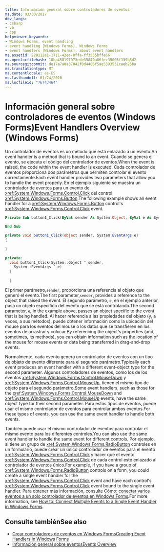 ```yaml
---
title: Información general sobre controladores de eventos
ms.date: 03/30/2017
dev_langs:
- csharp
- vb
- cpp
helpviewer_keywords:
- Windows Forms, event handling
- event handling [Windows Forms], Windows Forms
- event handlers [Windows Forms], about event handlers
ms.assetid: 228112e1-1711-42ee-8ffa-ff3555bffe66
ms.openlocfilehash: 10ba458197973ede35849a86fec35003f139b8d2
ms.sourcegitcommit: de17a7a0a37042f0d4406f5ae5393531caeb25ba
ms.translationtype: MT
ms.contentlocale: es-ES
ms.lasthandoff: 01/24/2020
ms.locfileid: "76743464"
---
```

# <a name="event-handlers-overview-windows-forms"></a><span data-ttu-id="c42c1-102">Información general sobre controladores de eventos (Windows Forms)</span><span class="sxs-lookup"><span data-stu-id="c42c1-102">Event Handlers Overview (Windows Forms)</span></span>
<span data-ttu-id="c42c1-103">Un controlador de eventos es un método que está enlazado a un evento.</span><span class="sxs-lookup"><span data-stu-id="c42c1-103">An event handler is a method that is bound to an event.</span></span> <span data-ttu-id="c42c1-104">Cuando se genera el evento, se ejecuta el código del controlador de eventos.</span><span class="sxs-lookup"><span data-stu-id="c42c1-104">When the event is raised, the code within the event handler is executed.</span></span> <span data-ttu-id="c42c1-105">Cada controlador de eventos proporciona dos parámetros que permiten controlar el evento correctamente.</span><span class="sxs-lookup"><span data-stu-id="c42c1-105">Each event handler provides two parameters that allow you to handle the event properly.</span></span> <span data-ttu-id="c42c1-106">En el ejemplo siguiente se muestra un controlador de eventos para un evento de <xref:System.Windows.Forms.Control.Click> del control <xref:System.Windows.Forms.Button>.</span><span class="sxs-lookup"><span data-stu-id="c42c1-106">The following example shows an event handler for a <xref:System.Windows.Forms.Button> control's <xref:System.Windows.Forms.Control.Click> event.</span></span>  
  
```vb  
Private Sub button1_Click(ByVal sender As System.Object, ByVal e As System.EventArgs) Handles button1.Click  
  
End Sub  
```  
  
```csharp  
private void button1_Click(object sender, System.EventArgs e)   
{  
  
}  
```  
  
```cpp  
private:  
  void button1_Click(System::Object ^ sender,  
    System::EventArgs ^ e)  
  {  
  
  }  
```  
  
 <span data-ttu-id="c42c1-107">El primer parámetro,`sender`, proporciona una referencia al objeto que generó el evento.</span><span class="sxs-lookup"><span data-stu-id="c42c1-107">The first parameter,`sender`, provides a reference to the object that raised the event.</span></span> <span data-ttu-id="c42c1-108">El segundo parámetro, `e`, en el ejemplo anterior, pasa un objeto específico del evento que se está controlando.</span><span class="sxs-lookup"><span data-stu-id="c42c1-108">The second parameter, `e`, in the example above, passes an object specific to the event that is being handled.</span></span> <span data-ttu-id="c42c1-109">Al hacer referencia a las propiedades del objeto (y, a veces, a sus métodos), puede obtener información como la ubicación del mouse para los eventos del mouse o los datos que se transfieren en los eventos de arrastrar y colocar.</span><span class="sxs-lookup"><span data-stu-id="c42c1-109">By referencing the object's properties (and, sometimes, its methods), you can obtain information such as the location of the mouse for mouse events or data being transferred in drag-and-drop events.</span></span>  
  
 <span data-ttu-id="c42c1-110">Normalmente, cada evento genera un controlador de eventos con un tipo de objeto de evento diferente para el segundo parámetro.</span><span class="sxs-lookup"><span data-stu-id="c42c1-110">Typically each event produces an event handler with a different event-object type for the second parameter.</span></span> <span data-ttu-id="c42c1-111">Algunos controladores de eventos, como los de los eventos <xref:System.Windows.Forms.Control.MouseDown> y <xref:System.Windows.Forms.Control.MouseUp>, tienen el mismo tipo de objeto para el segundo parámetro.</span><span class="sxs-lookup"><span data-stu-id="c42c1-111">Some event handlers, such as those for the <xref:System.Windows.Forms.Control.MouseDown> and <xref:System.Windows.Forms.Control.MouseUp> events, have the same object type for their second parameter.</span></span> <span data-ttu-id="c42c1-112">Para estos tipos de eventos, puede usar el mismo controlador de eventos para controlar ambos eventos.</span><span class="sxs-lookup"><span data-stu-id="c42c1-112">For these types of events, you can use the same event handler to handle both events.</span></span>  
  
 <span data-ttu-id="c42c1-113">También puede usar el mismo controlador de eventos para controlar el mismo evento para los diferentes controles.</span><span class="sxs-lookup"><span data-stu-id="c42c1-113">You can also use the same event handler to handle the same event for different controls.</span></span> <span data-ttu-id="c42c1-114">Por ejemplo, si tiene un grupo de <xref:System.Windows.Forms.RadioButton> controles en un formulario, puede crear un único controlador de eventos para el evento <xref:System.Windows.Forms.Control.Click> y hacer que el evento <xref:System.Windows.Forms.Control.Click> de cada control esté enlazado al controlador de eventos único.</span><span class="sxs-lookup"><span data-stu-id="c42c1-114">For example, if you have a group of <xref:System.Windows.Forms.RadioButton> controls on a form, you could create a single event handler for the <xref:System.Windows.Forms.Control.Click> event and have each control's <xref:System.Windows.Forms.Control.Click> event bound to the single event handler.</span></span> <span data-ttu-id="c42c1-115">Para obtener más información, consulte [Cómo: conectar varios eventos a un solo controlador de eventos en Windows Forms](how-to-connect-multiple-events-to-a-single-event-handler-in-windows-forms.md).</span><span class="sxs-lookup"><span data-stu-id="c42c1-115">For more information, see [How to: Connect Multiple Events to a Single Event Handler in Windows Forms](how-to-connect-multiple-events-to-a-single-event-handler-in-windows-forms.md).</span></span>  
  
## <a name="see-also"></a><span data-ttu-id="c42c1-116">Consulte también</span><span class="sxs-lookup"><span data-stu-id="c42c1-116">See also</span></span>

- [<span data-ttu-id="c42c1-117">Crear controladores de eventos en Windows Forms</span><span class="sxs-lookup"><span data-stu-id="c42c1-117">Creating Event Handlers in Windows Forms</span></span>](creating-event-handlers-in-windows-forms.md)
- [<span data-ttu-id="c42c1-118">Información general sobre eventos</span><span class="sxs-lookup"><span data-stu-id="c42c1-118">Events Overview</span></span>](events-overview-windows-forms.md)

